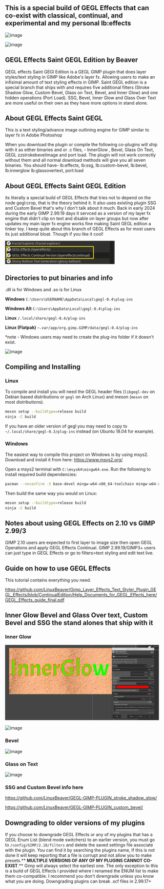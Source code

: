 ## This is a special build of GEGL Effects that can co-exist with classical, continual, and experimental and my personal lb:effects  

![image](https://github.com/user-attachments/assets/84d4a261-fa30-4ced-b559-0837ce688b19)

![image](https://github.com/user-attachments/assets/6ac1058f-9634-4156-a02c-37ee9a264cfc)

## GEGL Effects Saint GEGL Edition by Beaver

GEGL effects Saint GEGl Edition  is a GEGL GIMP plugin that does layer styles/text styling in GIMP like Adobe's layer fx. Allowing users to make an infisimal amount of text styling effects in GIMP.  Saint GEGL edition is a special branch that ships with and requires five additional filters (Stroke Shadow Glow, Custom Bevel, Glass on Text, Bevel, and Inner Glow) and one hidden operations (Port Load). SSG, Bevel, Inner Glow and Glass Over Text are more useful on their own as they have more options in stand alone. 

## About GEGL Effects Saint GEGL

This is a text styling/advance image outlining engine for GIMP similar to layer fx in Adobe Photoshop

When you download the plugin or compile the following co-plugins will ship with it as either binaries and or .c files, - InnerGlow , Bevel, Glass On Text, GEGL zzstrokebevelimage and port load. The plugin will not work correctly without them and all normal download methods will give you all seven binaries.  You should have- lb:effects, lb:ssg, lb:custom-bevel, lb:bevel, lb:innerglow lb:glassovertext,  port:load


## About GEGL Effects Saint GEGL Edition

its literally a special build of GEGL Effects that tries not to depend on the node gegl:crop, that is the theory behind it. It also uses existing plugin SSG and Custom Bevel that's why I don't talk about it much. Back in early 2024 during the early GIMP 2.99.19 days it servced as a version of my layer fx engine that didn't clip on text and disable on layer groups but now after updates my main layer fx engine works fine making Saint GEGL edition a tinker toy. I keep quite about this branch of GEGL Effects as for most users its just additional bloat. Though if you like it cool!

![image preview](coexisting_plugins.jpg  )


## Directories to put binaries and info

.dll is for Windows and .so is for Linux

**Windows** `C:\Users\USERNAME\AppData\Local\gegl-0.4\plug-ins`

**Windows Alt** `C:\Users\AppData\Local\gegl-0.4\plug-ins`

**Linux** `/.local/share/gegl-0.4/plug-ins`

**Linux (Flatpak)** `~.var/app/org.gimp.GIMP/data/gegl-0.4/plug-ins`

*note - Windows users may need to create the plug-ins folder if it doesn't exist.

![image](https://github.com/LinuxBeaver/GEGL-Effects---Layer-Effects-in-Gimp-using-GEGL/assets/78667207/c1803c39-c55c-4c5c-8084-fcb01f29adf2)

## Compiling and Installing

### Linux

To compile and install you will need the GEGL header files (`libgegl-dev` on
Debian based distributions or `gegl` on Arch Linux) and meson (`meson` on
most distributions).

```bash
meson setup --buildtype=release build
ninja -C build

```

If you have an older version of gegl you may need to copy to `~/.local/share/gegl-0.3/plug-ins`
instead (on Ubuntu 18.04 for example).

### Windows

The easiest way to compile this project on Windows is by using msys2.  Download
and install it from here: https://www.msys2.org/

Open a msys2 terminal with `C:\msys64\mingw64.exe`.  Run the following to
install required build dependencies:

```bash
pacman --noconfirm -S base-devel mingw-w64-x86_64-toolchain mingw-w64-x86_64-meson mingw-w64-x86_64-gegl
```

Then build the same way you would on Linux:

```bash
meson setup --buildtype=release build
ninja -C build
```

## Notes about using GEGL Effects on 2.10 vs GIMP 2.99/3

GIMP 2.10 users are expected to first layer to image size then open GEGL Operations and apply GEGL Effects Continual. GIMP 2.99.19/GIMP3+ users can just type in GEGL Effects or go to filters>text styling and edit text live.

## Guide on how to use GEGL Effects

This tutorial contains everything you need.

https://github.com/LinuxBeaver/Gimp_Layer_Effects_Text_Styler_Plugin_GEGL_Effects/blob/ContinualEdition/Help_Documents_for_GEGL_Effects_here/GEGL_Effects_guide_final.pdf 

## Inner Glow Bevel and Glass Over text, Custom Bevel and SSG the stand alones that ship with it

### Inner Glow
![image preview](/Image_previews/inner_glow.png    )

![image](https://github.com/LinuxBeaver/Gimp_Layer_Effects_Text_Styler_Plugin_GEGL_Effects/assets/78667207/ee3949f1-382e-4a28-8da4-e31bb82d5f77)

### Bevel
![image](https://github.com/LinuxBeaver/GEGL-Effects---Layer-Effects-in-Gimp-using-GEGL/assets/78667207/b8db02a5-8e4c-4c5e-8068-1c4be09f9209)

### Glass on Text
![image](https://github.com/LinuxBeaver/GEGL-Effects---Layer-Effects-in-Gimp-using-GEGL/assets/78667207/ddb15664-2e4a-4b3a-a5ff-e27d78899e74)

### SSG and Custom Bevel info here

https://github.com/LinuxBeaver/GEGL-GIMP-PLUGIN_stroke_shadow_glow/

https://github.com/LinuxBeaver/GEGL-GIMP-PLUGIN_custom_bevel/

## Downgrading to older versions of my plugins

If you choose to downgrade GEGL Effects or any of my plugins that has a GEGL Enum List (blend mode switchers) to an earlier version, you must go to `/config/GIMP/2.10/filters` and delete the
saved settings file associate with the plugin. You can find it by searching the plugins name,  If this is not done it will keep reporting that a file is corrupt and not allow you to make
presets.** **MULTIPLE VERSIONS OF ANY OF MY PLUGINS CANNOT CO-EXIST**.** Gimp will always select the earliest one.  The only exception to this is a build of GEGL Effects I provided where I renamed the ENUM list to make them co-compatible. I recommend you don't downgrade unless you know what you are doing. Downgrading plugins can break .xcf files in 2.99.17+


